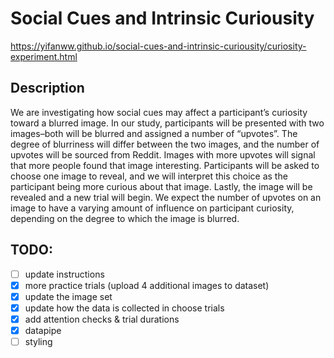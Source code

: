 # Social Cues and Intrinsic Curiousity
https://yifanww.github.io/social-cues-and-intrinsic-curiousity/curiosity-experiment.html

## Description
We are investigating how social cues may affect a participant’s curiosity toward a blurred image. In our study, participants will be presented with two images–both will be blurred and assigned a number of “upvotes”.  The degree of blurriness will differ between the two images, and the number of upvotes will be sourced from Reddit. Images with more upvotes will signal that more people found that image interesting. Participants will be asked to choose one image to reveal, and we will interpret this choice as the participant being more curious about that image. Lastly, the image will be revealed and a new trial will begin. We expect the number of upvotes on an image to have a varying amount of influence on participant curiosity, depending on the degree to which the image is blurred. 

## TODO:
- [ ] update instructions
- [x] more practice trials (upload 4 additional images to dataset)
- [x] update the image set
- [x] update how the data is collected in choose trials
- [x] add attention checks & trial durations
- [x] datapipe
- [ ] styling
